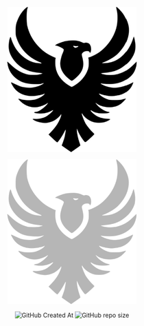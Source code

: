 <div align="center">
  <div style="width:60%">
  
  <!-- Light theme logo (visible in light mode only) -->
  ![Light Theme Logo](./dark-logo.svg#gh-light-mode-only)

  <!-- Dark theme logo (visible in dark mode only) -->
  ![Dark Theme Logo](./light-logo.svg#gh-dark-mode-only)

  <!-- GitHub badges -->
  <img alt="GitHub Created At" src="https://img.shields.io/github/created-at/jub0t/Cancala?style=flat">
  <img alt="GitHub repo size" src="https://img.shields.io/github/repo-size/jub0t/Cancala">

  </div>
</div>
